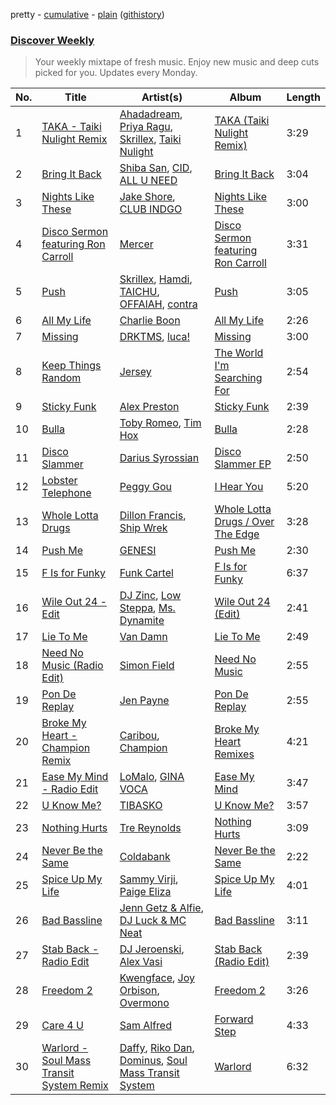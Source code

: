 pretty - [cumulative](/playlists/cumulative/Discover%20Weekly.md) - [plain](/playlists/plain/37i9dQZEVXcERLiUqU2pJX) ([githistory](https://github.githistory.xyz/vitokorn/spotify-playlist-archive/blob/master/playlists/plain/37i9dQZEVXcERLiUqU2pJX))
### [Discover Weekly](https://open.spotify.com/playlist/37i9dQZEVXcERLiUqU2pJX)

> Your weekly mixtape of fresh music. Enjoy new music and deep cuts picked for you. Updates every Monday.

| No. | Title | Artist(s) | Album | Length |
|---|---|---|---|---|
| 1 | [TAKA - Taiki Nulight Remix](https://open.spotify.com/track/0tdHittlEah9GOXVRx3CHu) | [Ahadadream](https://open.spotify.com/artist/3SvsaUFZZNgVZYKrcFgzWW), [Priya Ragu](https://open.spotify.com/artist/6iZTyHbQWGzpiWoyI0zz9F), [Skrillex](https://open.spotify.com/artist/5he5w2lnU9x7JFhnwcekXX), [Taiki Nulight](https://open.spotify.com/artist/4QWmN97HRZya55JvxN3I5a) | [TAKA (Taiki Nulight Remix)](https://open.spotify.com/album/13DYWnl7vnV6gMGMGiDai8) | 3:29 |
| 2 | [Bring It Back](https://open.spotify.com/track/0ucOxjoEAE1hc0blUsgTMq) | [Shiba San](https://open.spotify.com/artist/7Hr9bE0u9Rl5n6QahVNRnc), [CID](https://open.spotify.com/artist/4FCzCS0KEgb0rgySWINItO), [ALL U NEED](https://open.spotify.com/artist/2gFfYjFlwUk1nERTM5Vqgn) | [Bring It Back](https://open.spotify.com/album/388siiTzk3MaZIwvGvIH1F) | 3:04 |
| 3 | [Nights Like These](https://open.spotify.com/track/3RhneE5YQcy3TphBlJfFuz) | [Jake Shore](https://open.spotify.com/artist/4i0eQ8mdCbjAS5XnQIC7BA), [CLUB INDGO](https://open.spotify.com/artist/7npM6EhPHmTWJCCPFZzhpC) | [Nights Like These](https://open.spotify.com/album/26fV54M3f9uUgEkCyAKG4d) | 3:00 |
| 4 | [Disco Sermon featuring Ron Carroll](https://open.spotify.com/track/0j8LbyCphxSYgIvksUi4lP) | [Mercer](https://open.spotify.com/artist/7aSsnDTH11xS2yIn6cNtsF) | [Disco Sermon featuring Ron Carroll](https://open.spotify.com/album/1CwZyxYXLoP62bex6EaoLq) | 3:31 |
| 5 | [Push](https://open.spotify.com/track/29OFLlrrfKIEVwbVMTjBYe) | [Skrillex](https://open.spotify.com/artist/5he5w2lnU9x7JFhnwcekXX), [Hamdi](https://open.spotify.com/artist/7vvicoei9BbKpZix8qSeLg), [TAICHU](https://open.spotify.com/artist/3ou3XMRNmyDSy6gnC1bSgN), [OFFAIAH](https://open.spotify.com/artist/2E1NFr5AeEGUJkLUUsWCAO), [contra](https://open.spotify.com/artist/5VYRcaryFLFZnA5HvnRHFi) | [Push](https://open.spotify.com/album/3GSEVlHrbrQbKSP4ozWzx8) | 3:05 |
| 6 | [All My Life](https://open.spotify.com/track/1AEdLtFcRC1HUBzj97XWTV) | [Charlie Boon](https://open.spotify.com/artist/6NGofnQORNQtnWXN3ef270) | [All My Life](https://open.spotify.com/album/19Vgz8pVKz3MkkR7x8uIZJ) | 2:26 |
| 7 | [Missing](https://open.spotify.com/track/33LzPM8QUymmuiQSA9fWdD) | [DRKTMS](https://open.spotify.com/artist/3c8X2SneJNYd6zfs4YCpEJ), [luca!](https://open.spotify.com/artist/2VyzPofbs6mZkgw2cl8M1Y) | [Missing](https://open.spotify.com/album/1qYvbEn9Tft5V4puA2CxgW) | 3:00 |
| 8 | [Keep Things Random](https://open.spotify.com/track/7ElqztGIlLw0QQXiUR6Tk4) | [Jersey](https://open.spotify.com/artist/7C4JBZtbD3cLEOufhgSHzQ) | [The World I'm Searching For](https://open.spotify.com/album/740kshLk68k7I9KSXFi8Hg) | 2:54 |
| 9 | [Sticky Funk](https://open.spotify.com/track/1Ed2ufHahhYXjneY3qg0SK) | [Alex Preston](https://open.spotify.com/artist/0f8HuVIxsHG6bnEZsz0RuD) | [Sticky Funk](https://open.spotify.com/album/3DkO3WOpZ9eRQMNwdez2s3) | 2:39 |
| 10 | [Bulla](https://open.spotify.com/track/1sfE4v4KphP5z7dNoMMeVd) | [Toby Romeo](https://open.spotify.com/artist/2XnY6NZ6rENbLMYabjkRey), [Tim Hox](https://open.spotify.com/artist/64ydm7vEEBjvH4AeC1slRM) | [Bulla](https://open.spotify.com/album/60E6f4McQbCLH7ZcQnxylS) | 2:28 |
| 11 | [Disco Slammer](https://open.spotify.com/track/6xYXGRLxgs0yFJIGVDT9gj) | [Darius Syrossian](https://open.spotify.com/artist/6PDUdAoMV9dMy0wOt09Rsf) | [Disco Slammer EP](https://open.spotify.com/album/60mCIx9bWM5Zm4a16Q2axE) | 2:50 |
| 12 | [Lobster Telephone](https://open.spotify.com/track/1p7xMy97vysFjYTpiEAc92) | [Peggy Gou](https://open.spotify.com/artist/2mLA48B366zkELXYx7hcDN) | [I Hear You](https://open.spotify.com/album/5pnr4GOQkBuGuYPeiLw1T6) | 5:20 |
| 13 | [Whole Lotta Drugs](https://open.spotify.com/track/5WYRO89wwasU6XwYVX2uGQ) | [Dillon Francis](https://open.spotify.com/artist/5R3Hr2cnCCjt220Jmt2xLf), [Ship Wrek](https://open.spotify.com/artist/1ic0FHNGIjXZAWH6O6Reif) | [Whole Lotta Drugs / Over The Edge](https://open.spotify.com/album/3Nh0Bjk3BCKi9YIjwbPAkn) | 3:28 |
| 14 | [Push Me](https://open.spotify.com/track/2R4zEYaFpPbKxBbQceH6yw) | [GENESI](https://open.spotify.com/artist/4OG9hOPsfAEziKvOJj2SG7) | [Push Me](https://open.spotify.com/album/3m6uciqlh8hgjNHiX0NSXh) | 2:30 |
| 15 | [F Is for Funky](https://open.spotify.com/track/7vYW3aKOOgx6aIF9Efbnym) | [Funk Cartel](https://open.spotify.com/artist/5CTZ9x42i9fZmlzm3AEyX0) | [F Is for Funky](https://open.spotify.com/album/6peM9WV6eutX8MTustpJRf) | 6:37 |
| 16 | [Wile Out 24 - Edit](https://open.spotify.com/track/4I9J6gGFrYxtruBUvbsWge) | [DJ Zinc](https://open.spotify.com/artist/1cwlYsgHBYvLzT4C24AliQ), [Low Steppa](https://open.spotify.com/artist/5OImcY3khBn9UFjzgaapob), [Ms. Dynamite](https://open.spotify.com/artist/42qLC3FgtazA9AvaIoiP62) | [Wile Out 24 (Edit)](https://open.spotify.com/album/6B1s84m7mwdYwwkBFURp5G) | 2:41 |
| 17 | [Lie To Me](https://open.spotify.com/track/4JbKkoQQ8mCG45KpwEzPk7) | [Van Damn](https://open.spotify.com/artist/3saUCw9rxdrL4Bn7pGolNO) | [Lie To Me](https://open.spotify.com/album/45lXHEn3U8IsTrodpKOA3a) | 2:49 |
| 18 | [Need No Music (Radio Edit)](https://open.spotify.com/track/4rAPBKUsf2Iv7Z8nzx01lw) | [Simon Field](https://open.spotify.com/artist/2S0tj8IQ2ytFKa5HdCni57) | [Need No Music](https://open.spotify.com/album/4vandwsp0mWSi4y1JpZwus) | 2:55 |
| 19 | [Pon De Replay](https://open.spotify.com/track/7czClzkoGOvkfXhWs5xMqf) | [Jen Payne](https://open.spotify.com/artist/3EJxT1yUtdzeTZEBZRT4Hq) | [Pon De Replay](https://open.spotify.com/album/3lzKZGpAad79okiMfm1ftG) | 2:55 |
| 20 | [Broke My Heart - Champion Remix](https://open.spotify.com/track/6jFkEKWJUgJUM0hHU9PMV5) | [Caribou](https://open.spotify.com/artist/4aEnNH9PuU1HF3TsZTru54), [Champion](https://open.spotify.com/artist/3cHya45cxGzLYIPg2LRCCR) | [Broke My Heart Remixes](https://open.spotify.com/album/7dWvTR3sRZEdPAOan5PHVu) | 4:21 |
| 21 | [Ease My Mind - Radio Edit](https://open.spotify.com/track/2SgEytfPNBGwNT8tmBh9DX) | [LoMalo](https://open.spotify.com/artist/7eI1cqfGN3bZijbM1rr9RN), [GINA VOCA](https://open.spotify.com/artist/5HqxP1vbOTofGKiCDfKqDL) | [Ease My Mind](https://open.spotify.com/album/7lQ1r0R5VHR16f11oIkMJN) | 3:47 |
| 22 | [U Know Me?](https://open.spotify.com/track/6qobMGvkUQAfILYTo6usJR) | [TIBASKO](https://open.spotify.com/artist/6xq7g0E52yq4y8Op9X82Uo) | [U Know Me?](https://open.spotify.com/album/00KzdgmS7aL5VqTqzJ6tHa) | 3:57 |
| 23 | [Nothing Hurts](https://open.spotify.com/track/5ETOyLlTJHfwmhgcCl4T56) | [Tre Reynolds](https://open.spotify.com/artist/4htqxxCTnN5A4dSrw1yfP2) | [Nothing Hurts](https://open.spotify.com/album/7vh6lptAxjH1KQMlVAr7MH) | 3:09 |
| 24 | [Never Be the Same](https://open.spotify.com/track/7iD8etSkjeKTr6EenwyDl9) | [Coldabank](https://open.spotify.com/artist/3JOvRLynmP4mA6dvlWARoA) | [Never Be the Same](https://open.spotify.com/album/2AA6qEJcwHJ7ioPKA9bE4L) | 2:22 |
| 25 | [Spice Up My Life](https://open.spotify.com/track/3A7b8nzz8u3Lll9wUyEwPe) | [Sammy Virji](https://open.spotify.com/artist/1GuqTQbuixFHD6eBkFwVcb), [Paige Eliza](https://open.spotify.com/artist/6zwVg9raWBJhhCpd8Etrey) | [Spice Up My Life](https://open.spotify.com/album/01Jt1V19gcHf61oveo8RZV) | 4:01 |
| 26 | [Bad Bassline](https://open.spotify.com/track/4d1Z1ydKSxQqk41ABR38Es) | [Jenn Getz & Alfie](https://open.spotify.com/artist/3InZgAgqREkBk5ZmMureYH), [DJ Luck & MC Neat](https://open.spotify.com/artist/4MflsXABg2VC9Powgd7JCF) | [Bad Bassline](https://open.spotify.com/album/4C7PnuA3nd6XXBYfLuWcaH) | 3:11 |
| 27 | [Stab Back - Radio Edit](https://open.spotify.com/track/3raXkw3TYz5sfq0pIR6vcc) | [DJ Jeroenski](https://open.spotify.com/artist/2D8r5CIny7Dzr01KMlu2l1), [Alex Vasi](https://open.spotify.com/artist/6wBTELZdmazRDCdyEJNZQM) | [Stab Back (Radio Edit)](https://open.spotify.com/album/3WIVSDug17oR0g7SG23KA3) | 2:39 |
| 28 | [Freedom 2](https://open.spotify.com/track/3sn7UM54xyAUjfR9rNxZwp) | [Kwengface](https://open.spotify.com/artist/5O1YiYFy3CEWD2lkOmoerV), [Joy Orbison](https://open.spotify.com/artist/0aIpJqqTLf683ojWREc5lg), [Overmono](https://open.spotify.com/artist/01PnN11ovfen6xUOHfNpn3) | [Freedom 2](https://open.spotify.com/album/2vMoaiAWsGENn1oCI2EWXN) | 3:26 |
| 29 | [Care 4 U](https://open.spotify.com/track/72eXcPBIJme7fJl0KXh5lA) | [Sam Alfred](https://open.spotify.com/artist/4PVzoVUDxey3mxGdkf4HgR) | [Forward Step](https://open.spotify.com/album/1IIy8SMWVCxqvLTv5u2cFQ) | 4:33 |
| 30 | [Warlord - Soul Mass Transit System Remix](https://open.spotify.com/track/2sCuu6XXMIBYrl8oe0LNwo) | [Daffy](https://open.spotify.com/artist/19lhg4NCjnOC2gVeHsTed6), [Riko Dan](https://open.spotify.com/artist/3bICaFrkiRTZgXE5cMLv2y), [Dominus](https://open.spotify.com/artist/7FhIV59gJWqj0nK49jRsf1), [Soul Mass Transit System](https://open.spotify.com/artist/3mzdCW5WsS0kjHkG9neoGC) | [Warlord](https://open.spotify.com/album/5jeIKOz5vJRnZzCiOXhgz3) | 6:32 |